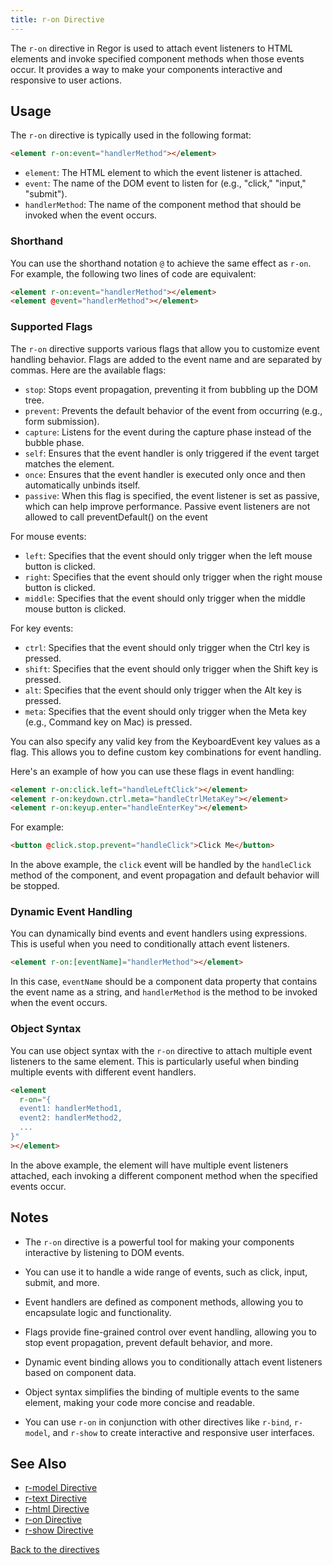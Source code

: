 ```yaml
---
title: r-on Directive
---
```



The `r-on` directive in Regor is used to attach event listeners to HTML elements and invoke specified component methods when those events occur. It provides a way to make your components interactive and responsive to user actions.

## Usage

The `r-on` directive is typically used in the following format:

```html
<element r-on:event="handlerMethod"></element>
```

- `element`: The HTML element to which the event listener is attached.
- `event`: The name of the DOM event to listen for (e.g., "click," "input," "submit").
- `handlerMethod`: The name of the component method that should be invoked when the event occurs.

### Shorthand

You can use the shorthand notation `@` to achieve the same effect as `r-on`. For example, the following two lines of code are equivalent:

```html
<element r-on:event="handlerMethod"></element>
<element @event="handlerMethod"></element>
```

### Supported Flags

The `r-on` directive supports various flags that allow you to customize event handling behavior. Flags are added to the event name and are separated by commas. Here are the available flags:

- `stop`: Stops event propagation, preventing it from bubbling up the DOM tree.
- `prevent`: Prevents the default behavior of the event from occurring (e.g., form submission).
- `capture`: Listens for the event during the capture phase instead of the bubble phase.
- `self`: Ensures that the event handler is only triggered if the event target matches the element.
- `once`: Ensures that the event handler is executed only once and then automatically unbinds itself.
- `passive`: When this flag is specified, the event listener is set as passive, which can help improve performance. Passive event listeners are not allowed to call preventDefault() on the event

For mouse events:

- `left`: Specifies that the event should only trigger when the left mouse button is clicked.
- `right`: Specifies that the event should only trigger when the right mouse button is clicked.
- `middle`: Specifies that the event should only trigger when the middle mouse button is clicked.

For key events:

- `ctrl`: Specifies that the event should only trigger when the Ctrl key is pressed.
- `shift`: Specifies that the event should only trigger when the Shift key is pressed.
- `alt`: Specifies that the event should only trigger when the Alt key is pressed.
- `meta`: Specifies that the event should only trigger when the Meta key (e.g., Command key on Mac) is pressed.

You can also specify any valid key from the KeyboardEvent key values as a flag. This allows you to define custom key combinations for event handling.

Here's an example of how you can use these flags in event handling:

```html
<element r-on:click.left="handleLeftClick"></element>
<element r-on:keydown.ctrl.meta="handleCtrlMetaKey"></element>
<element r-on:keyup.enter="handleEnterKey"></element>
```

For example:

```html
<button @click.stop.prevent="handleClick">Click Me</button>
```

In the above example, the `click` event will be handled by the `handleClick` method of the component, and event propagation and default behavior will be stopped.

### Dynamic Event Handling

You can dynamically bind events and event handlers using expressions. This is useful when you need to conditionally attach event listeners.

```html
<element r-on:[eventName]="handlerMethod"></element>
```

In this case, `eventName` should be a component data property that contains the event name as a string, and `handlerMethod` is the method to be invoked when the event occurs.

### Object Syntax

You can use object syntax with the `r-on` directive to attach multiple event listeners to the same element. This is particularly useful when binding multiple events with different event handlers.

```html
<element
  r-on="{
  event1: handlerMethod1,
  event2: handlerMethod2,
  ...
}"
></element>
```

In the above example, the element will have multiple event listeners attached, each invoking a different component method when the specified events occur.

## Notes

- The `r-on` directive is a powerful tool for making your components interactive by listening to DOM events.

- You can use it to handle a wide range of events, such as click, input, submit, and more.

- Event handlers are defined as component methods, allowing you to encapsulate logic and functionality.

- Flags provide fine-grained control over event handling, allowing you to stop event propagation, prevent default behavior, and more.

- Dynamic event binding allows you to conditionally attach event listeners based on component data.

- Object syntax simplifies the binding of multiple events to the same element, making your code more concise and readable.

- You can use `r-on` in conjunction with other directives like `r-bind`, `r-model`, and `r-show` to create interactive and responsive user interfaces.

## See Also

- [r-model Directive](/directives/r-model)
- [r-text Directive](/directives/r-text)
- [r-html Directive](/directives/r-html)
- [r-on Directive](/directives/r-on)
- [r-show Directive](/directives/r-show)

[Back to the directives](/directives)
